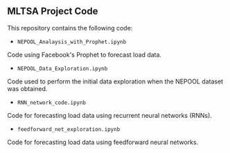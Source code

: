## MLTSA Project Code
This repository contains the following code:
 * `NEPOOL_Analaysis_with_Prophet.ipynb`
 
 Code using Facebook's Prophet to forecast load data.
    
 * `NEPOOL_Data_Exploration.ipynb`
 
 Code used to perform the initial data exploration when the NEPOOL dataset was obtained.
 
 * 	`RNN_network_code.ipynb`
 
 Code for forecasting load data using recurrent neural networks (RNNs).
 
 * 	`feedforward_net_exploration.ipynb`
 
 Code for forecasting load data using feedforward neural networks.
